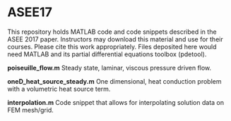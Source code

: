 # ASEE17
This repository holds MATLAB code and code snippets described in the ASEE 2017 paper.  Instructors may download this material and use for their courses.  Please cite this work appropriately.  Files deposited here would need MATLAB and its partial differential equations toolbox (pdetool).

**poiseuille_flow.m**
Steady state, laminar, viscous pressure driven flow.

**oneD_heat_source_steady.m**
One dimensional, heat conduction problem with a volumetric heat source term. 

**interpolation.m**
Code snippet that allows for interpolating solution data on FEM mesh/grid.
